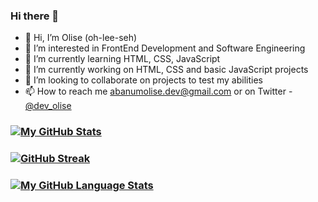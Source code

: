 ### Hi there 👋

- 👋 Hi, I’m Olise (oh-lee-seh)
- 👀 I’m interested in FrontEnd Development and Software Engineering
- 🌱 I’m currently learning HTML, CSS, JavaScript
- 🔭 I’m currently working on HTML, CSS and basic JavaScript projects
- 💞️ I’m looking to collaborate on projects to test my abilities
- 📫 How to reach me abanumolise.dev@gmail.com or on Twitter - [@dev_olise](https://www.twitter.com/dev_olise)

### [![My GitHub Stats](https://github-readme-stats.vercel.app/api/?username=Codeyenum&count_private=true&theme=darcula&showicons=true)]()
### [![GitHub Streak](http://github-readme-streak-stats.herokuapp.com?user=Codeyenum&theme=dark)](https://git.io/streak-stats)
### [![My GitHub Language Stats](https://github-readme-stats.vercel.app/api/top-langs/?username=Codeyenum&langs_count=5&theme=darcula)]()
